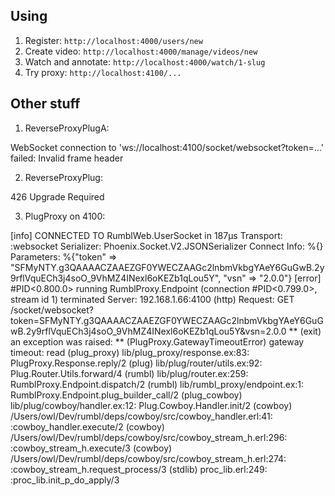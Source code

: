 ## Using

1. Register: `http://localhost:4000/users/new`
2. Create video: `http://localhost:4000/manage/videos/new`
3. Watch and annotate: `http://localhost:4000/watch/1-slug`
4. Try proxy: `http://localhost:4100/...`


## Other stuff

1. ReverseProxyPlugA:

WebSocket connection to 'ws://localhost:4100/socket/websocket?token=...' failed: Invalid frame header

2. ReverseProxyPlug:

426 Upgrade Required


3. PlugProxy on 4100:

[info] CONNECTED TO RumblWeb.UserSocket in 187µs
  Transport: :websocket
  Serializer: Phoenix.Socket.V2.JSONSerializer
  Connect Info: %{}
  Parameters: %{"token" => "SFMyNTY.g3QAAAACZAAEZGF0YWECZAAGc2lnbmVkbgYAeY6GuGwB.2y9rflVquECh3j4soO_9VhMZ4INexl6oKEZb1qLou5Y", "vsn" => "2.0.0"}
[error] #PID<0.800.0> running RumblProxy.Endpoint (connection #PID<0.799.0>, stream id 1) terminated
Server: 192.168.1.66:4100 (http)
Request: GET /socket/websocket?token=SFMyNTY.g3QAAAACZAAEZGF0YWECZAAGc2lnbmVkbgYAeY6GuGwB.2y9rflVquECh3j4soO_9VhMZ4INexl6oKEZb1qLou5Y&vsn=2.0.0
** (exit) an exception was raised:
    ** (PlugProxy.GatewayTimeoutError) gateway timeout: read
        (plug_proxy) lib/plug_proxy/response.ex:83: PlugProxy.Response.reply/2
        (plug) lib/plug/router/utils.ex:92: Plug.Router.Utils.forward/4
        (rumbl) lib/plug/router.ex:259: RumblProxy.Endpoint.dispatch/2
        (rumbl) lib/rumbl_proxy/endpoint.ex:1: RumblProxy.Endpoint.plug_builder_call/2
        (plug_cowboy) lib/plug/cowboy/handler.ex:12: Plug.Cowboy.Handler.init/2
        (cowboy) /Users/owl/Dev/rumbl/deps/cowboy/src/cowboy_handler.erl:41: :cowboy_handler.execute/2
        (cowboy) /Users/owl/Dev/rumbl/deps/cowboy/src/cowboy_stream_h.erl:296: :cowboy_stream_h.execute/3
        (cowboy) /Users/owl/Dev/rumbl/deps/cowboy/src/cowboy_stream_h.erl:274: :cowboy_stream_h.request_process/3
        (stdlib) proc_lib.erl:249: :proc_lib.init_p_do_apply/3